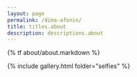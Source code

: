 ```yaml
---
layout: page
permalink: /dima-afonin/
title: titles.about
description: descriptions.about
---
```

{% tf about/about.markdown %}

{% include gallery.html folder="selfies" %}